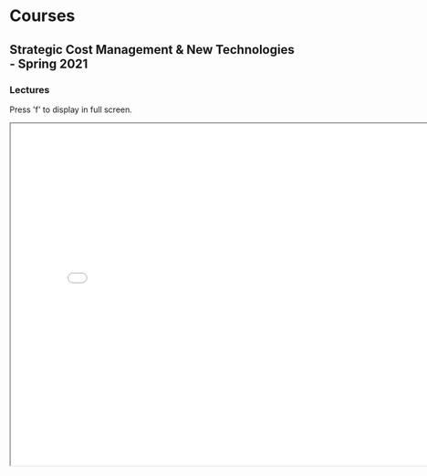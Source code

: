 
# Courses

## Strategic Cost Management & New Technologies - Spring 2021

### Lectures

<!--
[Session 01 Part I](/Strategic_Cost_Management/Spring2021/Lectures/Session01/Lecture01_partI.html)

[Session 01 Part II](/Strategic_Cost_Management/Spring2021/Lectures/Session01/Lecture01_partII.html)

[Precision Worldwide](/Strategic_Cost_Management/Spring2021/Cases/PrecisionWorldwide/PrecisionWorldwide-Slides.html)
-->

Press 'f' to display in full screen.

<iframe width="800" height="600" marginheight="0" marginwidth="0" allowfullscreen src="/Strategic_Cost_Management/Spring2021/Cases/PrecisionWorldwide/PrecisionWorldwide-Slides.html">
Your browser is not supported.
</iframe>
